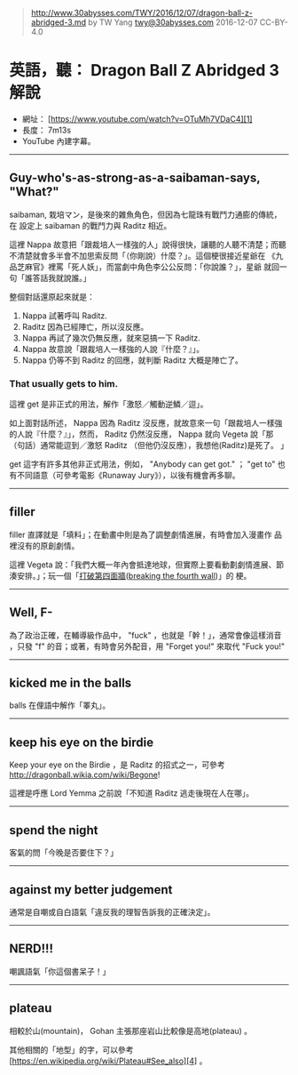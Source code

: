 ﻿> http://www.30abysses.com/TWY/2016/12/07/dragon-ball-z-abridged-3.md
> by TW Yang <twy@30abysses.com> 2016-12-07 CC-BY-4.0

# 英語，聽： Dragon Ball Z Abridged 3 解說

* 網址： [https://www.youtube.com/watch?v=OTuMh7VDaC4][1]
* 長度： 7m13s
* YouTube 內建字幕。

[1]: https://www.youtube.com/watch?v=OTuMh7VDaC4


---
## Guy-who's-as-strong-as-a-saibaman-says, "What?"

saibaman, 栽培マン，是後來的雜魚角色，但因為七龍珠有戰鬥力通膨的傳統，在
設定上 saibaman 的戰鬥力與 Raditz 相近。

這裡 Nappa  故意把「跟裁培人一樣強的人」說得很快，讓聽的人聽不清楚；而聽
不清楚就會多半會不加思索反問「（你剛說）什麼？」。這個梗很接近星爺在
《九品芝麻官》裡罵「死人妖」，而當劇中角色李公公反問：「你說誰？」，星爺
就回一句「誰答話我就說誰。」

整個對話還原起來就是：

1. Nappa  試著呼叫  Raditz.
2. Raditz 因為已經陣亡，所以沒反應。
3. Nappa  再試了幾次仍無反應，就來惡搞一下 Raditz.
4. Nappa  故意說「跟裁培人一樣強的人說『什麼？』」。
5. Nappa  仍等不到 Raditz 的回應，就判斷 Raditz 大概是陣亡了。


### That usually gets to him.

這裡 get  是非正式的用法，解作「激怒／觸動逆鱗／逗」。

如上面對話所述， Nappa  因為 Raditz 沒反應，就故意來一句「跟裁培人一樣強
的人說『什麼？』」，然而， Raditz 仍然沒反應， Nappa  就向 Vegeta 說「那
（句話）通常能逗到／激怒 Raditz （但他仍沒反應），我想他(Raditz)是死了。
」

get 這字有許多其他非正式用法，例如， "Anybody can get got." ； "get to"
也有不同語意（可參考電影《Runaway Jury》），以後有機會再多聊。


---
## filler

filler  直譯就是「填料」；在動畫中則是為了調整劇情進展，有時會加入漫畫作
品裡沒有的原創劇情。

這裡 Vegeta 說：「我們大概一年內會抵達地球，但實際上要看動劃劇情進展、節
湊安排。」；玩一個「[打破第四面牆][2]([breaking the fourth wall][3])」的
梗。

[2]: https://zh.wikipedia.org/zh-tw/%E7%AC%AC%E5%9B%9B%E9%9D%A2%E7%89%86
[3]: https://en.wikipedia.org/wiki/Fourth_wall


---
## Well, F-

為了政治正確，在輔導級作品中， "fuck" ，也就是「幹！」，通常會像這樣消音
，只發 "f"  的音；或著，有時會另外配音，用 "Forget you!" 來取代
"Fuck you!"


---
## kicked me in the balls

balls 在俚語中解作「睪丸」。


---
## keep his eye on the birdie

Keep your eye on the Birdie ，是 Raditz 的招式之一，可參考
http://dragonball.wikia.com/wiki/Begone!

這裡是呼應 Lord Yemma 之前說「不知道 Raditz 逃走後現在人在哪」。


---
## spend the night

客氣的問「今晚是否要住下？」


---
## against my better judgement

通常是自嘲或自白語氣「違反我的理智告訴我的正確決定」。


---
## NERD!!!

嘲諷語氣「你這個書呆子！」


---
## plateau

相較於山(mountain)， Gohan  主張那座岩山比較像是高地(plateau) 。

其他相關的「地型」的字，可以參考
[https://en.wikipedia.org/wiki/Plateau#See_also][4] 。

[4]: https://en.wikipedia.org/wiki/Plateau#See_also
